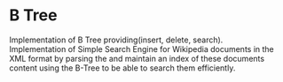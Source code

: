 # B Tree
Implementation of B Tree providing(insert, delete, search).\
Implementation of Simple Search Engine for Wikipedia documents in the XML format by parsing the and maintain an index of these documents content using the B-Tree to be able to search them efficiently.
